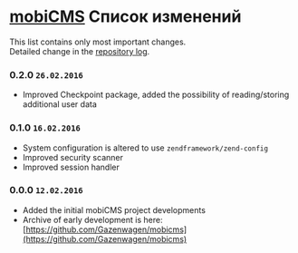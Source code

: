 # [mobiCMS](http://mobicms.net) Список изменений
This list contains only most important changes.  
Detailed change in the [repository log](https://github.com/mobiCMS/mobicms-core/commits).

### 0.2.0 `26.02.2016`
  * Improved Checkpoint package, added the possibility of reading/storing additional user data

### 0.1.0 `16.02.2016`
  * System configuration is altered to use `zendframework/zend-config`
  * Improved security scanner
  * Improved session handler

### 0.0.0 `12.02.2016`
  * Added the initial mobiCMS project developments
  * Archive of early development is here: [https://github.com/Gazenwagen/mobicms](https://github.com/Gazenwagen/mobicms)

